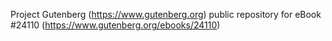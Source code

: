 Project Gutenberg (https://www.gutenberg.org) public repository for eBook #24110 (https://www.gutenberg.org/ebooks/24110)
